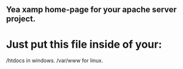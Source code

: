 ## Yea xamp home-page for your apache server project.

# Just put this file inside of your: 

/htdocs in windows.
/var/www for linux.
